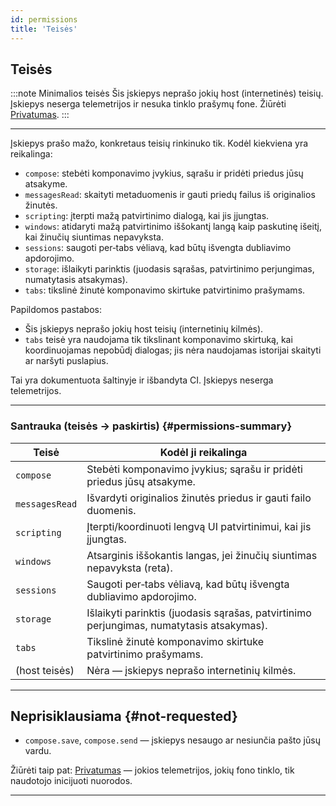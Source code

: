```yaml
---
id: permissions
title: 'Teisės'
---
```


## Teisės

:::note Minimalios teisės
Šis įskiepys neprašo jokių host (internetinės) teisių. Įskiepys neserga telemetrijos ir nesuka tinklo prašymų fone. Žiūrėti [Privatumas](privacy).
:::

---

Įskiepys prašo mažo, konkretaus teisių rinkinuko tik. Kodėl kiekviena yra reikalinga:

- `compose`: stebėti komponavimo įvykius, sąrašu ir pridėti priedus jūsų atsakyme.
- `messagesRead`: skaityti metaduomenis ir gauti priedų failus iš originalios žinutės.
- `scripting`: įterpti mažą patvirtinimo dialogą, kai jis įjungtas.
- `windows`: atidaryti mažą patvirtinimo iššokantį langą kaip paskutinę išeitį, kai žinučių siuntimas nepavyksta.
- `sessions`: saugoti per‑tabs vėliavą, kad būtų išvengta dubliavimo apdorojimo.
- `storage`: išlaikyti parinktis (juodasis sąrašas, patvirtinimo perjungimas, numatytasis atsakymas).
- `tabs`: tikslinė žinutė komponavimo skirtuke patvirtinimo prašymams.

Papildomos pastabos:

- Šis įskiepys neprašo jokių host teisių (internetinių kilmės).
- `tabs` teisė yra naudojama tik tikslinant komponavimo skirtuką, kai koordinuojamas nepobūdį dialogas; jis nėra naudojamas istorijai skaityti ar naršyti puslapius.

Tai yra dokumentuota šaltinyje ir išbandyta CI. Įskiepys neserga telemetrijos.

---

### Santrauka (teisės → paskirtis) {#permissions-summary}

| Teisė          | Kodėl ji reikalinga                                                                      |
| -------------- | ---------------------------------------------------------------------------------------- |
| `compose`      | Stebėti komponavimo įvykius; sąrašu ir pridėti priedus jūsų atsakyme.                    |
| `messagesRead` | Išvardyti originalios žinutės priedus ir gauti failo duomenis.                           |
| `scripting`    | Įterpti/koordinuoti lengvą UI patvirtinimui, kai jis įjungtas.                           |
| `windows`      | Atsarginis iššokantis langas, jei žinučių siuntimas nepavyksta (reta).                   |
| `sessions`     | Saugoti per‑tabs vėliavą, kad būtų išvengta dubliavimo apdorojimo.                       |
| `storage`      | Išlaikyti parinktis (juodasis sąrašas, patvirtinimo perjungimas, numatytasis atsakymas). |
| `tabs`         | Tikslinė žinutė komponavimo skirtuke patvirtinimo prašymams.                             |
| (host teisės)  | Nėra — įskiepys neprašo internetinių kilmės.                                             |

---

## Neprisiklausiama {#not-requested}

- `compose.save`, `compose.send` — įskiepys nesaugo ar nesiunčia pašto jūsų vardu.

Žiūrėti taip pat: [Privatumas](privacy) — jokios telemetrijos, jokių fono tinklo, tik naudotojo inicijuoti nuorodos.

---
